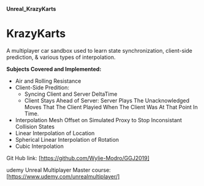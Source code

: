 **Unreal_KrazyKarts**

# KrazyKarts
A multiplayer car sandbox used to learn state synchronization, client-side prediction, &amp; various types of interpolation.

**Subjects Covered and Implemented:** 
* Air and Rolling Resistance
* Client-Side Predition: 
  * Syncing Client and Server DeltaTime
  * Client Stays Ahead of Server: Server Plays The Unacknowledged Moves That The Client Playied When The Client Was At That Point In Time.
* Interpolation Mesh Offset on Simulated Proxy to Stop Inconsistant Collision States
* Linear Interpolation of Location 
* Spherical Linear Interpolation of Rotation
* Cubic Interpolation 





Git Hub link: [https://github.com/Wylie-Modro/GGJ2019]

udemy Unreal Multiplayer Master course: [https://www.udemy.com/unrealmultiplayer/]

